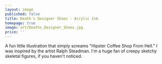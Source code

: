 ```yaml
---
layout: image
published: false
title: Death's Designer Shoes - Acrylic Ink
homepage: true
image: art/Deaths_Designer_Shoes.jpg
price: ''
---
```

A fun little illustration that simply screams "Hipster Coffee Shop From Hell." I was inspired by the artist Ralph Steadman. I'm a huge fan of creepy sketchy skeletal figures, if you haven't noticed.
